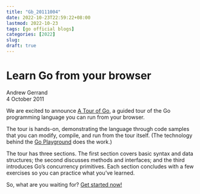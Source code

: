 ```yaml
---
title: "Gb_20111004"
date: 2022-10-23T22:59:22+08:00
lastmod: 2022-10-23
tags: [go official blogs]
categories: [2022]
slug: 
draft: true
---
```

# Learn Go from your browser

Andrew Gerrand  
4 October 2011

We are excited to announce [A Tour of Go](https://go.dev/tour/), a guided tour of the Go programming language you can run from your browser.

The tour is hands-on, demonstrating the language through code samples that you can modify, compile, and run from the tour itself. (The technology behind the [Go Playground](https://go.dev/doc/play/) does the work.)

The tour has three sections. The first section covers basic syntax and data structures; the second discusses methods and interfaces; and the third introduces Go’s concurrency primitives. Each section concludes with a few exercises so you can practice what you’ve learned.

So, what are you waiting for? [Get started now!](https://go.dev/tour/)
